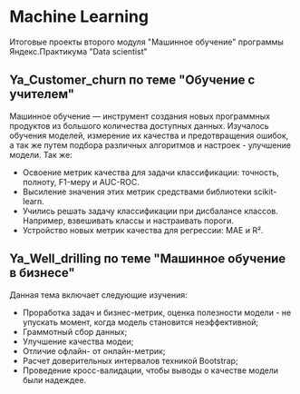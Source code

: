 # Machine Learning
  Итоговые проекты второго модуля "Машинное обучение" программы Яндекс.Практикума "Data scientist"

## Ya_Customer_churn по теме "Обучение с учителем"
Машинное обучение — инструмент создания новых программных продуктов из большого количества доступных данных. 
Изучалось обучения моделей, измерение их качества и предотвращения ошибок, а так же путем подбора различных алгоритмов и настроек - улучшение модели.
Так же:
  - Освоение метрик качества для задачи классификации: точность, полноту, F1-меру и AUC-ROC. 
  - Высиление значения этих метрик средствами библиотеки scikit-learn.
  - Учились решать задачу классификации при дисбалансе классов. Например, взвешивать классы и настраивать пороги.
  - Устройство новых метрик качества для регрессии: MAE и R².

## Ya_Well_drilling по теме "Машинное обучение в бизнесе"
Данная тема включает следующие изучения:
  - Проработка задач и бизнес-метрик, оценка полезности модели - не упускать момент, когда модель становится неэффективной; 
  - Граммотный сбор данных;
  - Улучшение качества модеи;
  - Отличие офлайн- от онлайн-метрик;
  - Расчет доверительных интервалов техникой Bootstrap;
  - Проведение кросс-валидации, чтобы выводы о качестве модели были надеждее.
 
